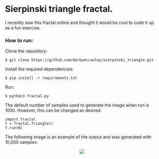 # Sierpinski triangle fractal.

I recently saw this fractal online and thought it would be cool to code it up as a fun exercise.


### ***How to run:***

Clone the repository:
```
$ git clone https://github.com/darbymccauley/sierpinski_triangle.git
```

Install the required dependencies:
```
$ pip install -r requirements.txt
```
Run:
``` 
$ python3 fractal.py
```

The default number of samples used to generate the image when run is 1000. However, this can be changed as desired:
```
import fractal
t = fractal.Triangle()
t.run(N)
```


The following image is an example of the output and was generated with 10,000 samples.
<p align="center">
<img src="https://github.com/darbymccauley/sierpinski_triangle/blob/master/sample.png?raw=true" />
</p>
